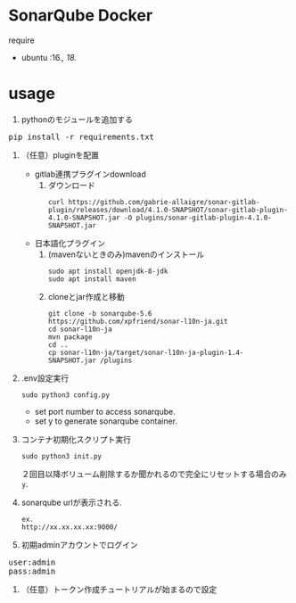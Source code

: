 # SonarQube Docker

require
- ubuntu :16.*, 18.*

# usage
1. pythonのモジュールを追加する
<pre>
pip install -r requirements.txt
</pre>

1. （任意）pluginを配置
    - gitlab連携プラグインdownload  
        1. ダウンロード
            ```
            curl https://github.com/gabrie-allaigre/sonar-gitlab-plugin/releases/download/4.1.0-SNAPSHOT/sonar-gitlab-plugin-4.1.0-SNAPSHOT.jar -O plugins/sonar-gitlab-plugin-4.1.0-SNAPSHOT.jar
            ```  
    - 日本語化プラグイン  
        1. (mavenないときのみ)mavenのインストール  
            ```
            sudo apt install openjdk-8-jdk
            sudo apt install maven
            ```  
        1. cloneとjar作成と移動
            ```
            git clone -b sonarqube-5.6 https://github.com/xpfriend/sonar-l10n-ja.git
            cd sonar-l10n-ja
            mvn package
            cd ..
            cp sonar-l10n-ja/target/sonar-l10n-ja-plugin-1.4-SNAPSHOT.jar /plugins
            ```  
1. .env設定実行
    ```
    sudo python3 config.py
    ```
    - set port number to access sonarqube.
    - set y to generate sonarqube container.

1. コンテナ初期化スクリプト実行
    ```
    sudo python3 init.py
    ```  
    ２回目以降ボリューム削除するか聞かれるので完全にリセットする場合のみ`y`.

1. sonarqube urlが表示される.
    ```
    ex.
    http://xx.xx.xx.xx:9000/
    ```

1. 初期adminアカウントでログイン
<pre>
user:admin
pass:admin
</pre>

1. （任意）トークン作成チュートリアルが始まるので設定

